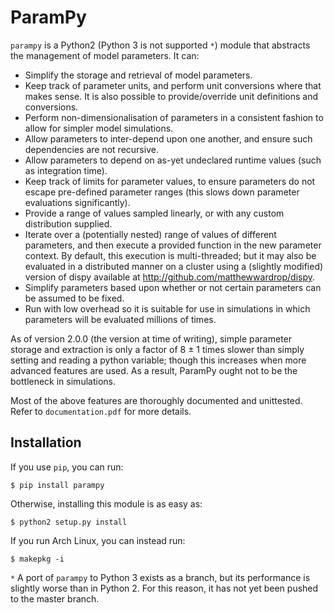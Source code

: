 ParamPy
=======

`parampy` is a Python2 (Python 3 is not supported `*`) module that abstracts the management of model parameters. It can:

 - Simplify the storage and retrieval of model parameters.
 - Keep track of parameter units, and perform unit conversions where that makes sense. It is also possible to provide/override unit definitions and conversions.
 - Perform non-dimensionalisation of parameters in a consistent fashion to allow for simpler model simulations.
 - Allow parameters to inter-depend upon one another, and ensure such dependencies are not recursive.
 - Allow parameters to depend on as-yet undeclared runtime values (such as integration time).
 - Keep track of limits for parameter values, to ensure parameters do not escape pre-defined parameter ranges (this slows down parameter evaluations significantly).
 - Provide a range of values sampled linearly, or with any custom distribution supplied.
 - Iterate over a (potentially nested) range of values of different parameters, and then execute a provided function in the new parameter context. By default, this execution is multi-threaded; but it may also be evaluated in a distributed manner on a cluster using a (slightly modified) version of dispy available at http://github.com/matthewwardrop/dispy.
 - Simplify parameters based upon whether or not certain parameters can be assumed to be fixed.
 - Run with low overhead so it is suitable for use in simulations in which parameters will be evaluated millions of times.

As of version 2.0.0 (the version at time of writing), simple parameter storage and extraction is only a factor of 8 ± 1 times slower than simply setting and reading a python variable; though this increases when more advanced features are used. As a result, ParamPy ought not to be the bottleneck in simulations.

Most of the above features are thoroughly documented and unittested. Refer to `documentation.pdf` for more details.

Installation
------------

If you use `pip`, you can run:

	$ pip install parampy

Otherwise, installing this module is as easy as:

	$ python2 setup.py install

If you run Arch Linux, you can instead run:

	$ makepkg -i

`*` A port of `parampy` to Python 3 exists as a branch, but its performance is slightly worse than in Python 2. For this reason, it has not yet been pushed to the master branch.
